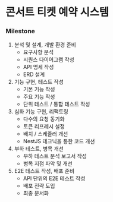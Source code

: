 # 콘서트 티켓 예약 시스템

### Milestone

1. 분석 및 설계, 개발 환경 준비
   - 요구사항 분석
   - 시퀀스 다이어그램 작성
   - API 명세 작성
   - ERD 설계
2. 기능 구현, 테스트 작성
   - 기본 기능 작성
   - 주요 기능 작성
   - 단위 테스트 / 통합 테스트 작성
3. 심화 기능 구현, 리팩토링
   - 다수의 요청 동기화
   - 토큰 리프레시 설정
   - 배치 / 스케줄러 개선
   - NestJS 테크닉을 통한 코드 개선
4. 부하 테스트, 병목 개선
   - 부하 테스트 분석 보고서 작성
   - 병목 지점 파악 및 개선
5. E2E 테스트 작성, 배포 준비
   - API 단위의 E2E 테스트 작성
   - 배포 전략 도입
   - 최종 문서화
